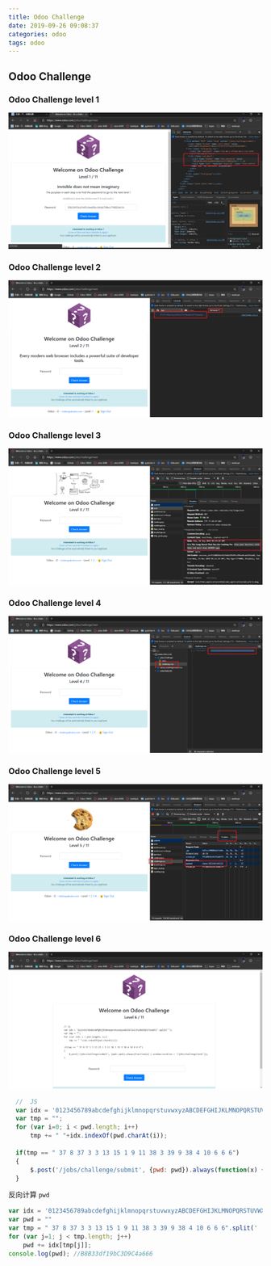 ```yaml
---
title: Odoo Challenge
date: 2019-09-26 09:08:37
categories: odoo
tags: odoo
---
```


## Odoo Challenge

### Odoo Challenge level 1

![level 1](/imgs/odoo-challenge/odoo-challenge-1.png)

### Odoo Challenge level 2

![level 2](/imgs/odoo-challenge/odoo-challenge-2.png)

### Odoo Challenge level 3

![level 3](/imgs/odoo-challenge/odoo-challenge-3.png)

### Odoo Challenge level 4

![level 4](/imgs/odoo-challenge/odoo-challenge-4.png)

### Odoo Challenge level 5

![level 5](/imgs/odoo-challenge/odoo-challenge-5.png)

### Odoo Challenge level 6

![level 6](/imgs/odoo-challenge/odoo-challenge-6.png)

```javascript
  //  JS
  var idx = '0123456789abcdefghijklmnopqrstuvwxyzABCDEFGHIJKLMNOPQRSTUVWXYZ'.split('');
  var tmp = "";
  for (var i=0; i < pwd.length; i++)
      tmp += " "+idx.indexOf(pwd.charAt(i));

  if(tmp == " 37 8 37 3 3 13 15 1 9 11 38 3 39 9 38 4 10 6 6 6")
  {
      $.post('/jobs/challenge/submit', {pwd: pwd}).always(function(x) { window.location = '/jobs/challenge/next'});
  }
```

反向计算 `pwd`

```javascript
var idx = '0123456789abcdefghijklmnopqrstuvwxyzABCDEFGHIJKLMNOPQRSTUVWXYZ'.split('');
var pwd = ""
var tmp = " 37 8 37 3 3 13 15 1 9 11 38 3 39 9 38 4 10 6 6 6".split(' ');
for (var j=1; j < tmp.length; j++)
    pwd += idx[tmp[j]];
console.log(pwd); //B8B33df19bC3D9C4a666
```
